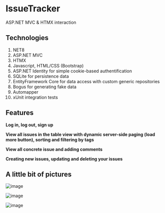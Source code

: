 # IssueTracker
ASP.NET MVC & HTMX interaction

## Technologies
1. NET8
2. ASP.NET MVC
3. HTMX
4. Javascript, HTML/CSS (Bootstrap)
5. ASP.NET Identity for simple cookie-based authentification
6. SQLite for persistence data
7. EntityFramework Core for data access with custom generic repositories
8. Bogus for generating fake data
9. Automapper
10. xUnit integration tests

## Features
**Log in, log out, sign up**

**View all issues in the table view with dynamic server-side paging (load more button), sorting and filtering by tags**

**View all concrete issue  and adding comments**

**Creating new issues, updating and deleting your issues**

## A little bit of pictures
![image](https://github.com/user-attachments/assets/7ed3b264-76e1-4133-86da-2c80088fc76a)

![image](https://github.com/user-attachments/assets/2f880c6e-9507-4412-8063-fa21e52dd721)

![image](https://github.com/user-attachments/assets/e870e395-05e8-421a-9f0f-cb8d24530a91)

